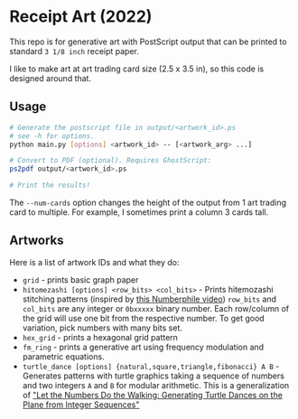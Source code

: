 # Receipt Art (2022)

This repo is for generative art with PostScript output that can be printed
to standard `3 1/8 inch` receipt paper.

I like to make art at art trading card size (2.5 x 3.5 in), so this code is
designed around that.

## Usage

```bash
# Generate the postscript file in output/<artwork_id>.ps
# see -h for options. 
python main.py [options] <artwork_id> -- [<artwork_arg> ...]

# Convert to PDF (optional). Requires GhostScript:
ps2pdf output/<artwork_id>.ps

# Print the results!
```

The `--num-cards` option changes the height of the output from 1 art trading
card to multiple. For example, I sometimes print a column 3 cards tall.

## Artworks

Here is a list of artwork IDs and what they do:

* `grid` - prints basic graph paper
* `hitomezashi [options] <row_bits> <col_bits>` - Prints hitemozashi stitching
    patterns (inspired by [this Numberphile video](https://www.youtube.com/watch?v=JbfhzlMk2eY))
    `row_bits` and `col_bits` are any integer or `0bxxxxx` binary number. Each
    row/column of the grid will use one bit from the respective number. To get
    good variation, pick numbers with many bits set.
* `hex_grid` - prints a hexagonal grid pattern
* `fm_ring` - prints a generative art using frequency modulation and parametric
    equations.
* `turtle_dance [options] {natural,square,triangle,fibonacci} A B` - Generates
    patterns with turtle graphics taking a sequence of numbers and two integers
    `A` and `B` for modular arithmetic. This is a generalization of ["Let the Numbers Do the Walking:
Generating Turtle Dances on the Plane from Integer Sequences"](https://archive.bridgesmathart.org/2017/bridges2017-139.pdf)